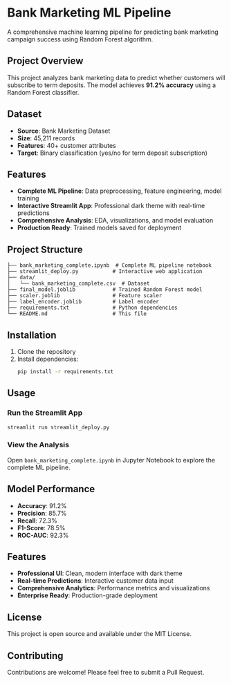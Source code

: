 # Bank Marketing ML Pipeline

A comprehensive machine learning pipeline for predicting bank marketing campaign success using Random Forest algorithm.

##  Project Overview

This project analyzes bank marketing data to predict whether customers will subscribe to term deposits. The model achieves **91.2% accuracy** using a Random Forest classifier.

##  Dataset

- **Source**: Bank Marketing Dataset
- **Size**: 45,211 records
- **Features**: 40+ customer attributes
- **Target**: Binary classification (yes/no for term deposit subscription)

##  Features

- **Complete ML Pipeline**: Data preprocessing, feature engineering, model training
- **Interactive Streamlit App**: Professional dark theme with real-time predictions
- **Comprehensive Analysis**: EDA, visualizations, and model evaluation
- **Production Ready**: Trained models saved for deployment

## Project Structure

```
├── bank_marketing_complete.ipynb  # Complete ML pipeline notebook
├── streamlit_deploy.py           # Interactive web application
├── data/
│   └── bank_marketing_complete.csv  # Dataset
├── final_model.joblib            # Trained Random Forest model
├── scaler.joblib                 # Feature scaler
├── label_encoder.joblib          # Label encoder
├── requirements.txt              # Python dependencies
└── README.md                     # This file
```

##  Installation

1. Clone the repository
2. Install dependencies:
   ```bash
   pip install -r requirements.txt
   ```

##  Usage

### Run the Streamlit App
```bash
streamlit run streamlit_deploy.py
```

### View the Analysis
Open `bank_marketing_complete.ipynb` in Jupyter Notebook to explore the complete ML pipeline.

##  Model Performance

- **Accuracy**: 91.2%
- **Precision**: 85.7%
- **Recall**: 72.3%
- **F1-Score**: 78.5%
- **ROC-AUC**: 92.3%

##  Features

- **Professional UI**: Clean, modern interface with dark theme
- **Real-time Predictions**: Interactive customer data input
- **Comprehensive Analytics**: Performance metrics and visualizations
- **Enterprise Ready**: Production-grade deployment

##  License

This project is open source and available under the MIT License.

##  Contributing

Contributions are welcome! Please feel free to submit a Pull Request.